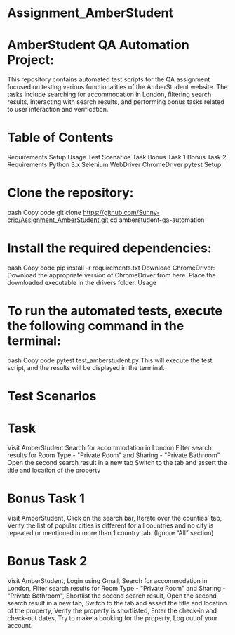 # Assignment_AmberStudent
# AmberStudent QA Automation Project:
This repository contains automated test scripts for the QA assignment focused on testing various functionalities of the AmberStudent website. The tasks include searching for accommodation in London, filtering search results, interacting with search results, and performing bonus tasks related to user interaction and verification.

# Table of Contents
Requirements
Setup
Usage
Test Scenarios
Task
Bonus Task 1
Bonus Task 2
Requirements
Python 3.x
Selenium WebDriver
ChromeDriver
pytest
Setup
# Clone the repository:
bash
Copy code
git clone https://github.com/Sunny-crio/Assignment_AmberStudent.git
cd amberstudent-qa-automation
# Install the required dependencies:
bash
Copy code
pip install -r requirements.txt
Download ChromeDriver:
Download the appropriate version of ChromeDriver from here.
Place the downloaded executable in the drivers folder.
Usage
# To run the automated tests, execute the following command in the terminal:

bash
Copy code
pytest test_amberstudent.py
This will execute the test script, and the results will be displayed in the terminal.

# Test Scenarios
# Task
Visit AmberStudent
Search for accommodation in London
Filter search results for Room Type - "Private Room" and Sharing - "Private Bathroom"
Open the second search result in a new tab
Switch to the tab and assert the title and location of the property
# Bonus Task 1
Visit AmberStudent,
Click on the search bar,
Iterate over the counties’ tab,
Verify the list of popular cities is different for all countries and no city is repeated or mentioned in more than 1 country tab. (Ignore “All” section)
# Bonus Task 2
Visit AmberStudent,
Login using Gmail,
Search for accommodation in London,
Filter search results for Room Type - "Private Room" and Sharing - "Private Bathroom",
Shortlist the second search result,
Open the second search result in a new tab,
Switch to the tab and assert the title and location of the property,
Verify the property is shortlisted,
Enter the check-in and check-out dates,
Try to make a booking for the property,
Log out of your account.
